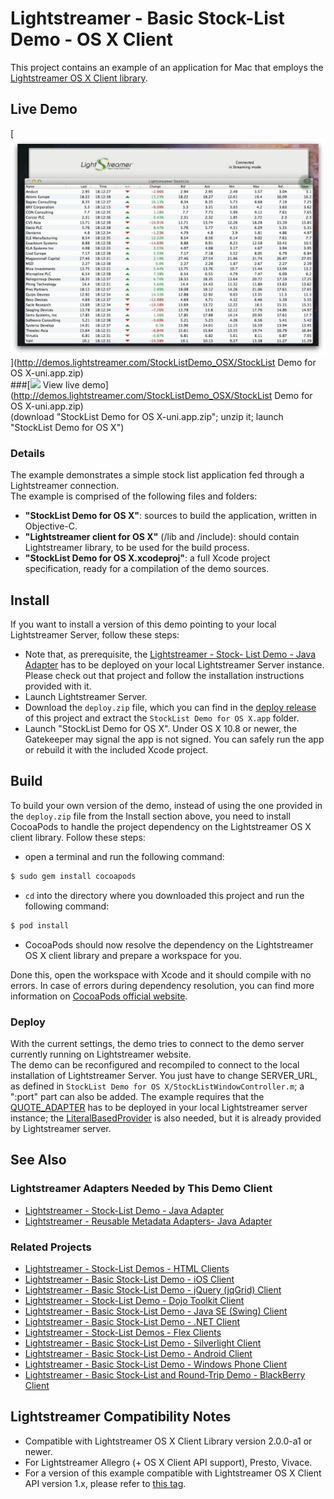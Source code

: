 # Lightstreamer - Basic Stock-List Demo - OS X Client

<!-- START DESCRIPTION lightstreamer-example-stocklist-client-osx -->

This project contains an example of an application for Mac that employs the [Lightstreamer OS X Client library](http://www.lightstreamer.com/docs/client_os_x_api/index.html).

## Live Demo

[![screenshot](screen_large.png)](http://demos.lightstreamer.com/StockListDemo_OSX/StockList Demo for OS X-uni.app.zip)<br>
###[![](http://demos.lightstreamer.com/site/img/play.png) View live demo](http://demos.lightstreamer.com/StockListDemo_OSX/StockList Demo for OS X-uni.app.zip)<br>
(download "StockList Demo for OS X-uni.app.zip"; unzip it; launch "StockList Demo for OS X")

### Details

The example demonstrates a simple stock list application fed through a Lightstreamer connection.<br>
The example is comprised of the following files and folders:
- <b>"StockList Demo for OS X"</b>: sources to build the application, written in Objective-C.
- <b>"Lightstreamer client for OS X"</b> (/lib and /include): should contain Lightstreamer library, to be used for the build process.
- <b>"StockList Demo for OS X.xcodeproj"</b>: a full Xcode project specification, ready for a compilation of the demo sources.

<!-- END DESCRIPTION lightstreamer-example-stocklist-client-osx -->

## Install

If you want to install a version of this demo pointing to your local Lightstreamer Server, follow these steps:

* Note that, as prerequisite, the [Lightstreamer - Stock- List Demo - Java Adapter](https://github.com/Weswit/Lightstreamer-example-Stocklist-adapter-java) has to be deployed on your local Lightstreamer Server instance. Please check out that project and follow the installation instructions provided with it.
* Launch Lightstreamer Server.
* Download the `deploy.zip` file, which you can find in the [deploy release](https://github.com/Weswit/Lightstreamer-example-StockList-client-osx/releases) of this project and extract the `StockList Demo for OS X.app` folder.
* Launch "StockList Demo for OS X". Under OS X 10.8 or newer, the Gatekeeper may signal the app is not signed. You can safely run the app or rebuild it with the included Xcode project.

## Build

To build your own version of the demo, instead of using the one provided in the `deploy.zip` file from the Install section above, you need to install CocoaPods to handle the project dependency on the Lightstreamer OS X client library. Follow these steps:

* open a terminal and run the following command:

```sh
$ sudo gem install cocoapods
```

* `cd` into the directory where you downloaded this project and run the following command:

```sh
$ pod install
```

* CocoaPods should now resolve the dependency on the Lightstreamer OS X client library and prepare a workspace for you.

Done this, open the workspace with Xcode and it should compile with no errors. In case of errors during dependency resolution, you can find more information on [CocoaPods official website](https://cocoapods.org).

### Deploy

With the current settings, the demo tries to connect to the demo server currently running on Lightstreamer website.<br>
The demo can be reconfigured and recompiled to connect to the local installation of Lightstreamer Server. You just have to change SERVER_URL, as defined in `StockList Demo for OS X/StockListWindowController.m`; a ":port" part can also be added.
The example requires that the [QUOTE_ADAPTER](https://github.com/Weswit/Lightstreamer-example-Stocklist-adapter-java) has to be deployed in your local Lightstreamer server instance;
the [LiteralBasedProvider](https://github.com/Weswit/Lightstreamer-example-ReusableMetadata-adapter-java) is also needed, but it is already provided by Lightstreamer server.<br>

## See Also

### Lightstreamer Adapters Needed by This Demo Client

<!-- START RELATED_ENTRIES -->
* [Lightstreamer - Stock-List Demo - Java Adapter](https://github.com/Weswit/Lightstreamer-example-Stocklist-adapter-java)
* [Lightstreamer - Reusable Metadata Adapters- Java Adapter](https://github.com/Weswit/Lightstreamer-example-ReusableMetadata-adapter-java)

<!-- END RELATED_ENTRIES -->

### Related Projects

* [Lightstreamer - Stock-List Demos - HTML Clients](https://github.com/Weswit/Lightstreamer-example-Stocklist-client-javascript)
* [Lightstreamer - Basic Stock-List Demo - iOS Client](https://github.com/Weswit/Lightstreamer-example-StockList-client-ios)
* [Lightstreamer - Basic Stock-List Demo - jQuery (jqGrid) Client](https://github.com/Weswit/Lightstreamer-example-StockList-client-jquery)
* [Lightstreamer - Stock-List Demo - Dojo Toolkit Client](https://github.com/Weswit/Lightstreamer-example-StockList-client-dojo)
* [Lightstreamer - Basic Stock-List Demo - Java SE (Swing) Client](https://github.com/Weswit/Lightstreamer-example-StockList-client-java)
* [Lightstreamer - Basic Stock-List Demo - .NET Client](https://github.com/Weswit/Lightstreamer-example-StockList-client-dotnet)
* [Lightstreamer - Stock-List Demos - Flex Clients](https://github.com/Weswit/Lightstreamer-example-StockList-client-flex)
* [Lightstreamer - Basic Stock-List Demo - Silverlight Client](https://github.com/Weswit/Lightstreamer-example-StockList-client-silverlight)
* [Lightstreamer - Basic Stock-List Demo - Android Client](https://github.com/Weswit/Lightstreamer-example-StockList-client-android)
* [Lightstreamer - Basic Stock-List Demo - Windows Phone Client](https://github.com/Weswit/Lightstreamer-example-StockList-client-winphone)
* [Lightstreamer - Basic Stock-List and Round-Trip Demo - BlackBerry Client](https://github.com/Weswit/Lightstreamer-example-StockList-client-blackberry)

## Lightstreamer Compatibility Notes

* Compatible with Lightstreamer OS X Client Library version 2.0.0-a1 or newer.
* For Lightstreamer Allegro (+ OS X Client API support), Presto, Vivace.
* For a version of this example compatible with Lightstreamer OS X Client API version 1.x, please refer to [this tag](https://github.com/Weswit/Lightstreamer-example-StockList-client-osx/tree/latest-for-client-1.x).
